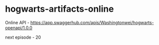 # hogwarts-artifacts-online


Online API - https://app.swaggerhub.com/apis/Washingtonwei/hogwarts-openapi/1.0.0 

next episode - 20